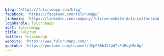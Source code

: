 ```yaml
---
blog: 'https://fulcrumapp.com/blog'
facebook: 'https://facebook.com/fulcrumapp'
linkedin: 'https://linkedin.com/company/fulcrum-mobile-data-collection'
logohandle: fulcrumapp
sort: fulcrumapp
title: Fulcrum
twitter: fulcrumapp
website: 'https://www.fulcrumapp.com/'
youtube: 'https://youtube.com/channel/UCp9XRb4VJpWTtFhPsyN5rWg'
---
```

